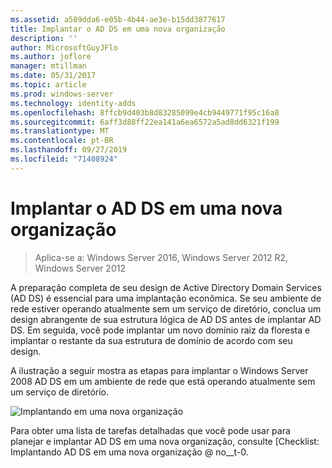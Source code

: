 ```yaml
---
ms.assetid: a589dda6-e05b-4b44-ae3e-b15dd3877617
title: Implantar o AD DS em uma nova organização
description: ''
author: MicrosoftGuyJFlo
ms.author: joflore
manager: mtillman
ms.date: 05/31/2017
ms.topic: article
ms.prod: windows-server
ms.technology: identity-adds
ms.openlocfilehash: 8ffcb9d403b8d83285099e4cb9449771f95c16a8
ms.sourcegitcommit: 6aff3d88ff22ea141a6ea6572a5ad8dd6321f199
ms.translationtype: MT
ms.contentlocale: pt-BR
ms.lasthandoff: 09/27/2019
ms.locfileid: "71408924"
---
```

# <a name="deploying-ad-ds-in-a-new-organization"></a>Implantar o AD DS em uma nova organização

>Aplica-se a: Windows Server 2016, Windows Server 2012 R2, Windows Server 2012

A preparação completa de seu design de Active Directory Domain Services (AD DS) é essencial para uma implantação econômica. Se seu ambiente de rede estiver operando atualmente sem um serviço de diretório, conclua um design abrangente de sua estrutura lógica de AD DS antes de implantar AD DS. Em seguida, você pode implantar um novo domínio raiz da floresta e implantar o restante da sua estrutura de domínio de acordo com seu design.  
  
A ilustração a seguir mostra as etapas para implantar o Windows Server 2008 AD DS em um ambiente de rede que está operando atualmente sem um serviço de diretório.  
  
![Implantando em uma nova organização](media/Deploying-AD-DS-in-a-New-Organization/daa38971-86f2-4033-9442-0cdff9ecc48f.gif)  
  
Para obter uma lista de tarefas detalhadas que você pode usar para planejar e implantar AD DS em uma nova organização, consulte [Checklist: Implantando AD DS em uma nova organização @ no__t-0.  
  


